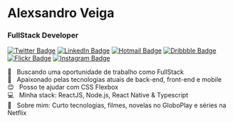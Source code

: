 # Alexsandro Veiga
### FullStack Developer

[![Twitter Badge](https://img.shields.io/badge/-Twitter-15AB89?style=flat-square&logo=twitter&logoColor=white&link=https://twitter.com/alexsandrodev)](https://twitter.com/alexsandrodev)
[![LinkedIn Badge](https://img.shields.io/badge/-LinkedIn-15AB89?style=flat-square&logo=Linkedin&logoColor=white&link=https://www.linkedin.com/in/alexsandroveiga)](https://www.linkedin.com/in/alexsandroveiga) 
[![Hotmail Badge](https://img.shields.io/badge/-Outlook-15AB89?style=flat-square&logo=microsoft-outlook&logoColor=white&link=mailto:sandro.alex_@hotmail.com)](mailto:sandro.alex_@hotmail.com)
[![Dribbble Badge](https://img.shields.io/badge/-Dribble-15AB89?style=flat-square&logo=dribbble&logoColor=white&link=https://dribbble.com/alexsandroveiga)](https://dribbble.com/alexsandroveiga)
[![Flickr Badge](https://img.shields.io/badge/-Flickr-15AB89?style=flat-square&logo=flickr&logoColor=white&link=https://www.flickr.com/photos/alexsandroveiga)](https://www.flickr.com/photos/alexsandroveiga)
[![Instagram Badge](https://img.shields.io/badge/-Instagram-15AB89?style=flat-square&logo=instagram&logoColor=white&link=https://instagram.com/alexsandroveiga)](https://instagram.com/alexsandroveiga)

 :rocket:  &nbsp; Buscando uma oportunidade de trabalho como FullStack
 <br/> :purple_heart: &nbsp; Apaixonado pelas tecnologias atuais de back-end, front-end e mobile
 <br/> :blush: &nbsp; Posso te ajudar com CSS Flexbox
 <br/> :computer: &nbsp; Minha stack: ReactJS, Node.js, React Native & Typescript
 <br/> 💬  &nbsp; Sobre mim: Curto tecnologias, filmes, novelas no GloboPlay e séries na Netflix

